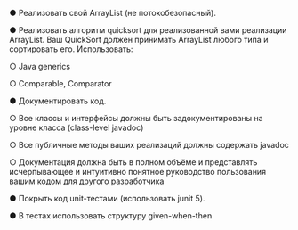 
●	Реализовать свой ArrayList (не потокобезопасный).

●	Реализовать алгоритм quicksort для реализованной вами реализации ArrayList. Ваш QuickSort должен принимать ArrayList любого типа и сортировать его. Использовать: 

○	Java generics

○	Comparable, Comparator

●	Документировать код.

○	Все классы и интерфейсы должны быть задокументированы на уровне класса (class-level javadoc)

○	Все публичные методы ваших реализаций должны содержать javadoc

○	Документация должна быть в полном объёме и представлять исчерпывающее и интуитивно понятное руководство пользования вашим кодом для другого разработчика

●	Покрыть код unit-тестами (использовать junit 5).

●	В тестах использовать структуру given-when-then
